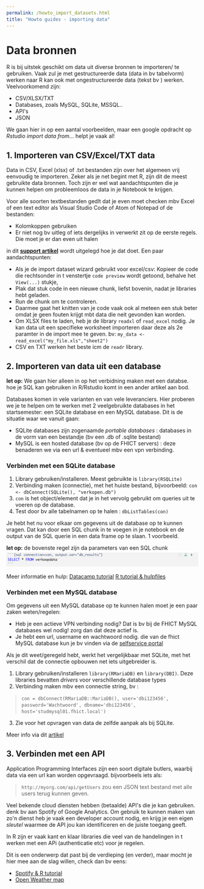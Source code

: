 ```yaml
---
permalink: /howto_import_datasets.html
title: "Howto guides - importing data"
---
```

# Data bronnen
R is bij uitstek geschikt om data uit diverse bronnen te importeren/ te gebruiken. Vaak zul je met gestructureerde data (data in bv tabelvorm) werken naar R kan ook met ongestructureerde data (tekst bv ) werken.  Veelvoorkomend zijn:
- CSV/XLSX/TXT
- Databases, zoals MySQL, SQLite, MSSQL..
- API's
- JSON

We gaan hier in op een aantal voorbeelden, maar een google opdracht op *Rstudio import data from...* helpt je vaak al!


## 1. Importeren van CSV/Excel/TXT data
Data in CSV, Excel (xlsx) of .txt bestanden zijn over het algemeen vrij eenvoudig te importeren. Zeker als je net begint met R, zijn dit de meest gebruikte data bronnen. Toch zijn er wel wat aandachtspunten die je kunnen helpen om probleemloos de data in je Notebook te krijgen.

Voor alle soorten textbestanden gedlt dat je even moet checken mbv Excel of een text editor als Visual Studio Code of Atom of Notepad of de bestanden:
- Kolomkoppen gebruiken
- Er niet nog bv uitleg of iets dergelijks in verwerkt zit op de eerste regels. Die moet je er dan even uit halen

in dit [**support artikel**](https://support.rstudio.com/hc/en-us/articles/218611977-Importing-Data-with-RStudio) wordt uitgelegd hoe je dat doet.
Een paar aandachtspunten:
- Als je de import dataset wizard gebruikt voor excel/csv: Kopieer de code die rechtsonder in t venstertje `code preview` wordt getoond, behalve het `View(...)` stukje,
- Plak dat stuk code in een nieuwe chunk, liefst bovenin, nadat je libraries hebt geladen.
- Run de chunk om te controleren.
- Daarmee gaat het knitten van je code vaak ook al meteen een stuk beter omdat je geen fouten krijgt mbt data die neit gevonden kan worden.
- Om XLSX files te laden, heb je de library `readxl` of `read_excel` nodig. Je kan data uit een specifieke worksheet importeren daar deze als 2e paramter in de import mee te geven. bv: `my_data <- read_excel("my_file.xls","sheet2")`
- CSV en TXT werken het beste icm de `readr` library. 

## 2. Importeren van data uit een database
**let op:** We gaan hier alleen in op het verbidning maken met een databse. hoe je SQL kan gebruiken in R/Rstudio komt in een ander artikel aan bod.

Databases komen in vele varianten en van vele leveranciers. Hier proberen we je te helpen om te werken met 2 veelgebruikte databases in het startsemester: een SQLite database en een MySQL database. Dit is de situatie waar we vanuit gaan:
- SQLite databases zijn zogenaamde *portable databases* : databases in de vorm van een bestandje (bv een .db of .sqlite bestand)
- MySQL is een hosted database (bv op de FHICT servers) : deze benaderen we via een url & eventueel mbv een vpn verbinding.

### Verbinden met een SQLite database
1. Library gebruiken/installeren. Meest gebruikte is `library(RSQLite)`
2. Verbinding maken (connectie), met het huiste bestand, bijvoorbeeld: `con <- dbConnect(SQLite(), "verkopen.db")`
3. `con` is het object/element dat je in het vervolg gebruikt om queries uit te voeren op de database.
3. Test door bv alle tabelnamen op te halen : `dbListTables(con)`

Je hebt het nu voor elkaar om gegevens uit de database op te kunnen vragen. Dat kan door een SQL chunk in te voegen in je notebook en de output van de SQL querie in een data frame op te slaan. 1 voorbeeld. 

**let op:** de bovenste regel zijn da parameters van een SQL chunk 
![sql voorbeeld](assets/img/db_example_1.png) 

Meer informatie en hulp:
[Datacamp tutorial](https://www.datacamp.com/community/tutorials/sqlite-in-r)
[R tutorial & hulpfiles](https://db.rstudio.com/databases/sqlite/)

### Verbinden met een MySQL database
Om  gegevens uit een MySQL database op te kunnen halen moet je een paar zaken weten/regelen:
- Heb je een actieve VPN verbinding nodig? Dat is bv bij de FHICT MySQL databases wel nodig! zorg dan dat deze actief is.
- Je hebt een url, username en wachtwoord nodig. die van de fhict MySQL database kun je bv vinden via de [selfservice portal](https://selfservice.app.fhict.nl/Database/Mysql)

Als je dit weet/geregeld hebt, werkt het vergelijkbaar met SQLite, met het verschil dat de connectie opbouwen net iets uitgebreider is.

1. Library gebruiken/installeren `library(RMariaDB)` en `library(DBI)`. Deze libraries bevatten *drivers* voor verschillende database types
2. Verbinding maken mbv een connectie string, bv :
> `con = dbConnect(RMariaDB::MariaDB(), user='dbi123456', password='Wachtwoord', dbname='dbi123456', host='studmysql01.fhict.local')`
3. Zie voor het opvragen van data de zelfde aanpak als bij SQLite.

Meer info via dit [artikel](https://db.rstudio.com/databases/my-sql/)
## 3. Verbinden met een API
Application Programming Interfaces zijn een soort digitale butlers, waarbij data via een url kan worden opgevraagd.
bijvoorbeels iets als:
>`http://myorg.com/api/getUsers`
zou een JSON text bestand met alle users terug kunnen geven.

Veel bekende cloud diensten hebben (betaalde) API's die je kan gebruiken. denk bv aan Spotify of Google Analytics. Om gebruik te kunnen maken van zo'n dienst heb je vaak een developer account nodig, en krijg je een eigen *sleutel* waarmee de API jou kan identificeren en de juiste toegang geeft.

In R zijn er vaak kant en klaar libraries die veel van de handelingen in t werken met een APi (authenticatie etc) voor je regelen.

Dit is een onderwerp dat past bij de verdieping (en verder), maar mocht je hier mee aan de slag willen, check dan bv eens:
- [Spotify & R tutorial](https://medium.com/swlh/accessing-spotifys-api-using-r-1a8eef0507)
- [Open Weather map](https://github.com/mukul13/ROpenWeatherMap)

